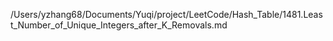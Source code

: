 /Users/yzhang68/Documents/Yuqi/project/LeetCode/Hash_Table/1481.Least_Number_of_Unique_Integers_after_K_Removals.md